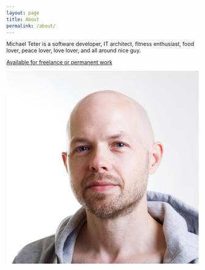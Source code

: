 ```yaml
---
layout: page
title: About
permalink: /about/
---
```


Michael Teter is a software developer, IT architect, fitness enthusiast, food lover, peace lover, love lover, and all around nice guy.

<i class="fa-solid fa-file-pdf"></i> [Available for freelance or permanent work](https://michaelteter.com/MichaelTeter_CV.pdf)

![Michael Teter casual photo](/assets/me.jpg)
